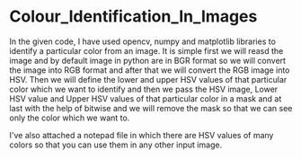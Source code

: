 # Colour_Identification_In_Images

In the given code, I have used opencv, numpy and matplotlib libraries to identify a particular color from an image. It is simple first we will reasd the image and by default image in python are in BGR format so we will convert the image into RGB format and after that we will convert the RGB image into HSV. Then we will define the lower and upper HSV values of that particular color which we want to identify and then we pass the HSV image, Lower HSV value and Upper HSV values of that particular color in a mask and at last with the help of bitwise and we will remove the mask so that we can see only the color which we want to.

I've also attached a notepad file in which there are HSV values of many colors so that you can use them in any other input image.
